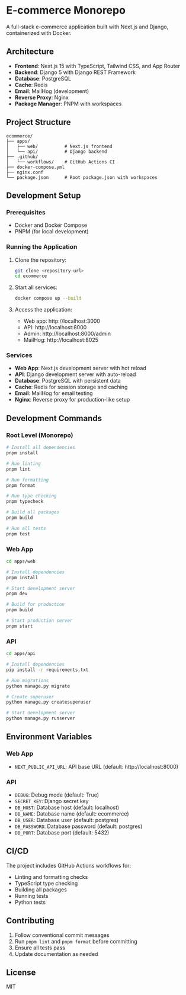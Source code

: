 # E-commerce Monorepo

A full-stack e-commerce application built with Next.js and Django, containerized with Docker.

## Architecture

- **Frontend**: Next.js 15 with TypeScript, Tailwind CSS, and App Router
- **Backend**: Django 5 with Django REST Framework
- **Database**: PostgreSQL
- **Cache**: Redis
- **Email**: MailHog (development)
- **Reverse Proxy**: Nginx
- **Package Manager**: PNPM with workspaces

## Project Structure

```
ecommerce/
├── apps/
│   ├── web/          # Next.js frontend
│   └── api/          # Django backend
├── .github/
│   └── workflows/    # GitHub Actions CI
├── docker-compose.yml
├── nginx.conf
└── package.json      # Root package.json with workspaces
```

## Development Setup

### Prerequisites

- Docker and Docker Compose
- PNPM (for local development)

### Running the Application

1. Clone the repository:

   ```bash
   git clone <repository-url>
   cd ecommerce
   ```

2. Start all services:

   ```bash
   docker compose up --build
   ```

3. Access the application:
   - Web app: http://localhost:3000
   - API: http://localhost:8000
   - Admin: http://localhost:8000/admin
   - MailHog: http://localhost:8025

### Services

- **Web App**: Next.js development server with hot reload
- **API**: Django development server with auto-reload
- **Database**: PostgreSQL with persistent data
- **Cache**: Redis for session storage and caching
- **Email**: MailHog for email testing
- **Nginx**: Reverse proxy for production-like setup

## Development Commands

### Root Level (Monorepo)

```bash
# Install all dependencies
pnpm install

# Run linting
pnpm lint

# Run formatting
pnpm format

# Run type checking
pnpm typecheck

# Build all packages
pnpm build

# Run all tests
pnpm test
```

### Web App

```bash
cd apps/web

# Install dependencies
pnpm install

# Start development server
pnpm dev

# Build for production
pnpm build

# Start production server
pnpm start
```

### API

```bash
cd apps/api

# Install dependencies
pip install -r requirements.txt

# Run migrations
python manage.py migrate

# Create superuser
python manage.py createsuperuser

# Start development server
python manage.py runserver
```

## Environment Variables

### Web App

- `NEXT_PUBLIC_API_URL`: API base URL (default: http://localhost:8000)

### API

- `DEBUG`: Debug mode (default: True)
- `SECRET_KEY`: Django secret key
- `DB_HOST`: Database host (default: localhost)
- `DB_NAME`: Database name (default: ecommerce)
- `DB_USER`: Database user (default: postgres)
- `DB_PASSWORD`: Database password (default: postgres)
- `DB_PORT`: Database port (default: 5432)

## CI/CD

The project includes GitHub Actions workflows for:

- Linting and formatting checks
- TypeScript type checking
- Building all packages
- Running tests
- Python tests

## Contributing

1. Follow conventional commit messages
2. Run `pnpm lint` and `pnpm format` before committing
3. Ensure all tests pass
4. Update documentation as needed

## License

MIT
